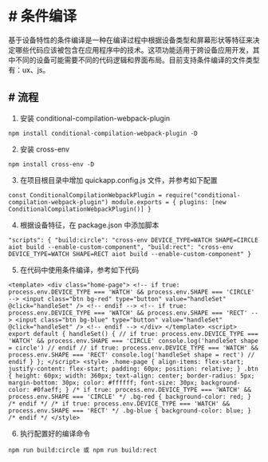 <!-- 源地址: https://iot.mi.com/vela/quickapp/zh/guide/multi-screens/conditional-compilation.html -->

# # 条件编译

基于设备特性的条件编译是一种在编译过程中根据设备类型和屏幕形状等特征来决定哪些代码应该被包含在应用程序中的技术。这项功能适用于跨设备应用开发，其中不同的设备可能需要不同的代码逻辑和界面布局。目前支持条件编译的文件类型有：ux、js。

## # 流程

  1. 安装 conditional-compilation-webpack-plugin

``` npm install conditional-compilation-webpack-plugin -D ```

  2. 安装 cross-env

``` npm install cross-env -D ```

  3. 在项目根目录中增加 quickapp.config.js 文件，并参考如下配置

``` const ConditionalCompilationWebpackPlugin = require("conditional-compilation-webpack-plugin") module.exports = { plugins: [new ConditionalCompilationWebpackPlugin()] } ```

  4. 根据设备特征，在 package.json 中添加脚本

``` "scripts": { "build:circle": "cross-env DEVICE_TYPE=WATCH SHAPE=CIRCLE aiot build --enable-custom-component", "build:rect": "cross-env DEVICE_TYPE=WATCH SHAPE=RECT aiot build --enable-custom-component" } ```

  5. 在代码中使用条件编译，参考如下代码

``` <template> <div class="home-page"> <!-- if true: process.env.DEVICE_TYPE === 'WATCH' && process.env.SHAPE === 'CIRCLE' --> <input class="btn bg-red" type="button" value="handleSet" @click="handleSet" /> <!-- endif --> <!-- if true: process.env.DEVICE_TYPE === 'WATCH' && process.env.SHAPE === 'RECT' --> <input class="btn bg-blue" type="button" value="handleSet" @click="handleSet" /> <!-- endif --> </div> </template> <script> export default { handleSet() { // if true: process.env.DEVICE_TYPE === 'WATCH' && process.env.SHAPE === 'CIRCLE' console.log('handleSet shape = circle') // endif // if true: process.env.DEVICE_TYPE === 'WATCH' && process.env.SHAPE === 'RECT' console.log('handleSet shape = rect') // endif } }; </script> <style> .home-page { align-items: flex-start; justify-content: flex-start; padding: 60px; position: relative; } .btn { height: 60px; width: 360px; text-align: center; border-radius: 5px; margin-bottom: 30px; color: #ffffff; font-size: 30px; background-color: #0faeff; } /* if true: process.env.DEVICE_TYPE === 'WATCH' && process.env.SHAPE === 'CIRCLE' */ .bg-red { background-color: red; } /* endif */ /* if true: process.env.DEVICE_TYPE === 'WATCH' && process.env.SHAPE === 'RECT' */ .bg-blue { background-color: blue; } /* endif */ </style> ```

  6. 执行配置好的编译命令

``` npm run build:circle 或 npm run build:rect ```
